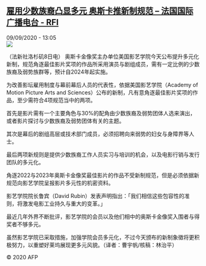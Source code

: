 <!--1599652498000-->
[雇用少数族裔凸显多元  奥斯卡推新制规范 – 法国国际广播电台 - RFI](http://www.rfi.fr//cn/contenu/20200909-%E9%9B%87%E7%94%A8%E5%B0%91%E6%95%B0%E6%97%8F%E8%A3%94%E5%87%B8%E6%98%BE%E5%A4%9A%E5%85%83-%E5%A5%A5%E6%96%AF%E5%8D%A1%E6%8E%A8%E6%96%B0%E5%88%B6%E8%A7%84%E8%8C%83)
------

<div>09/09/2020 - 13:05</div><img src="https://s.rfi.fr/media/display/96f4a3e2-f291-11ea-a20f-005056a98db9/w:310/p:16x9/int0010b.200909190501.jpg"><div class="t-content__body u-clearfix"><p>（法新社洛杉矶8日电）    奥斯卡金像奖主办单位美国影艺学院今天公布提升多元化新制，规范角逐最佳影片奖项的作品所采用演员与剧组成员，需有一定比例的少数族裔及弱势族群等，预计自2024年起实施。</p><p>    为改善影坛雇用制度与幕前幕后人员的代表性，依据美国影艺学院（Academy of Motion Picture Arts and Sciences）公布的新制，凡有意角逐最佳影片奖项的作品，至少需符合4项规范当中的两项。</p><p>    首先是影片需有一个主要角色与30%的配角由少数族裔及弱势团体人选来演出，或者影片探讨与少数族裔及弱势团体有关的主题。</p><p>    其次是幕后的剧组高层或技术部门成员，必须招聘向来弱势的妇女与身障界等人士。</p><p>    最后两项新规则是提供少数族裔工作人员实习与培训的机会，以及电影行销与发行团队的多元化。</p><p>    角逐2022与2023年奥斯卡金像奖最佳影片的作品不受新制规范，但是必须依据新规范向影艺学院呈报影片多元性的机密资料。</p><p>    影艺学院院长鲁宾（David Rubin）发表声明指出：「我们相信这些包容性的准则，将激发电影工业持久与重大的变革。」</p><p>    最近几年外界不断批评，影艺学院的会员以及他们相中的奥斯卡金像奖入围者与得奖者不够多元。</p><p>    虽然影艺学院已采取措施，加强学院会员多元化，不过今天颁布的新制象徵将更积极努力，以重塑好莱坞展现更多元风貌。（译者：曹宇帆/核稿：林治平）</p><p class="t-copyright">© 2020 AFP</p>        </div>
